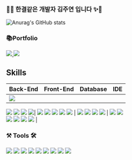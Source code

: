 ### 👋✨ 한결같은 개발자 김주연 입니다 ✨👋
![Anurag's GitHub stats](https://github-readme-stats.vercel.app/api?username=mmoongcoco&theme=dark&show_icons=true)

### 📚Portfolio
<!-- 노션 -->
<a href="https://www.notion.so/e2bc62ba97904753870c970cd162f4e1">
   <img src="https://img.shields.io/badge/Notion-000000?style=flat&logo=Notion&logoColor=white" />
</a>
<!-- 네이버블로그 -->
<a href="https://blog.naver.com/mmoongcoco">
   <img src="https://img.shields.io/badge/Blog-FF9800?style=flat&logo=Blogger&logoColor=white" />
</a>

## Skills

| Back-End | Front-End | Database | IDE |
| --- | --- | --- | --- |
| <span><img src="https://img.shields.io/badge/-JAVA-blueviolet"/></span>
  <span><img src="https://img.shields.io/badge/-JSP-red"/></span>
  <span><img src="https://img.shields.io/badge/-JPA-yellowgreen"/></span>
  <span><img src="https://img.shields.io/badge/JSON-00000?style=round-square&logo=JSON&logoColor=black"/></span>
  <span><img src ="https://img.shields.io/badge/Hibernate-59666C?style=round-square&logo=Hibernate&logoColor=white"></img></span>| <span><img src="https://img.shields.io/badge/JavaScript-F7DF1E?style=round-square&logo=JavaScript&logoColor=black"/></span> <span><img src="https://img.shields.io/badge/jQuery-0769AD?style=round-square&logo=jQuery&logoColor=black"/></span> <span><img src="https://img.shields.io/badge/HTML-E34F26?style=round-square&logo=HTML&logoColor=black"/></span> <span><img src="https://img.shields.io/badge/CSS-1572B6?style=round-square&logo=CSS&logoColor=black"/></span> <span><img src="https://img.shields.io/badge/ThymeLeaf-005F0F?style=round-square&logo=ThymeLeaf&logoColor=black"/></span> | <span><img src="https://img.shields.io/badge/MariaDB-003545?style=round-square&logo=mariadb&logoColor=white"/></span> <span><img src="https://img.shields.io/badge/MySQL-%2300f.svg?style=round-square&logo=mysql&logoColor=white"/></span> <span><img src="https://img.shields.io/badge/Oracle-F80000.svg?style=round-square&logo=mysql&logoColor=white"/></span> <span><img src="https://img.shields.io/badge/-MyBatis-orange"/></span> | <span><img src="https://img.shields.io/badge/Eclipse-2C2255.svg?style=round-square&logo=Eclipse&logoColor=white"/></span> <span><img src="https://img.shields.io/badge/Visual Studio Code-007ACC.svg?style=round-square&logo=Visual Studio Code&logoColor=white"/></span> <br> <span><img src="https://img.shields.io/badge/IntelliJ-000000.svg?style=round-square&logo=IntelliJ IDEA&logoColor=white"/></span> <span><img src="https://img.shields.io/badge/-DBeaver-brightgreen"/></span> <span><img src="https://img.shields.io/badge/Sourcetree-0052CC.svg?style=round-square&logo=Sourcetree&logoColor=white"/></span> <span><img src="https://img.shields.io/badge/Postman-FF6C37.svg?style=round-square&logo=Postman&logoColor=white"/></span> |


### ⚒️ Tools 🛠️
<img src="https://img.shields.io/badge/IntelliJ_IDEA-000000.svg?style=for-the-badge&logo=intellij-idea&logoColor=white" /> <img src="https://img.shields.io/badge/Eclipse%20IDE-2C2255?style=flat&logo=EclipseIDE&logoColor=white" /> <img src="https://img.shields.io/badge/Visual%20Studio%20Code-007ACC?style=flat&logo=VisualStudioCode&logoColor=white" /> <img src="https://img.shields.io/badge/Visual%20Studio-5C2D91.svg?style=flat&logo=visual-studio&logoColor=white" /> <img src="https://img.shields.io/badge/Tomcat-F8DC75?style=flat&logo=ApacheTomcat&logoColor=white" /> <img src="https://img.shields.io/badge/AWS-232F3E?style=flat&logo=AmazonAWS&logoColor=white" /> <img src="https://img.shields.io/badge/GitHub-181717?style=flat&logo=GitHub&logoColor=white" /> <img src="https://img.shields.io/badge/Source Tree-0052CC?style=flat&logo=Source Tree&logoColor=white" /> <img src="https://img.shields.io/badge/Postman-FF6C37?style=flat&logo=Postman&logoColor=white" />
